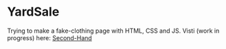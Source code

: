 # YardSale
Trying to make a fake-clothing page with HTML, CSS and JS. 
Visti (work in progress) here: [Second-Hand](https://jmanuelagudelo.github.io/SecondHand/)
